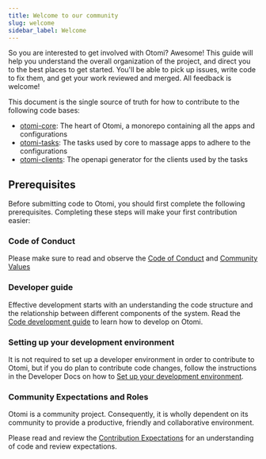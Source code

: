 ```yaml
---
title: Welcome to our community
slug: welcome
sidebar_label: Welcome
---
```


So you are interested to get involved with Otomi? Awesome! This guide will help you understand the overall organization of the project, and direct you to the best places to get started. You'll be able to pick up issues, write code to fix them, and get your work reviewed and merged. All feedback is welcome!

This document is the single source of truth for how to contribute to the following code bases:

- [otomi-core](https://github.com/redkubes/otomi-core/): The heart of Otomi, a monorepo containing all the apps and configurations
- [otomi-tasks](https://github.com/redkubes/otomi-tasks/): The tasks used by core to massage apps to adhere to the configurations
- [otomi-clients](https://github.com/redkubes/otomi-clients/): The openapi generator for the clients used by the tasks

## Prerequisites

Before submitting code to Otomi, you should first complete the following prerequisites. Completing these steps will make your first contribution easier:

### Code of Conduct

Please make sure to read and observe the [Code of Conduct](code-of-conduct) and
[Community Values](community-values)

### Developer guide

Effective development starts with an understanding the code structure and the relationship between different components of the system. Read the [Code development guide](https://github.com/redkubes/otomi-core/blob/main/docs/development.md) to learn how to develop on Otomi.

### Setting up your development environment

It is not required to set up a developer environment in order to contribute to Otomi, but if you do plan to contribute code changes, follow the instructions in the Developer Docs on how to [Set up your development environment](https://github.com/redkubes/otomi-core/blob/main/docs/setup.md).

### Community Expectations and Roles

Otomi is a community project. Consequently, it is wholly dependent on its community to provide a productive, friendly and collaborative environment.

Please read and review the [Contribution Expectations](expectations) for an understanding of code and review expectations.

